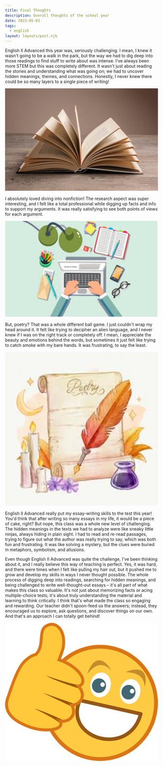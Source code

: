 ```yaml
---
title: Final Thoughts
description: Overall thoughts of the school year
date: 2023-05-03
tags:
  - english
layout: layouts/post.njk
---
```


English II Advanced this year was, seriously challenging. I mean, I knew it wasn't going to be a walk in the park, but the way we had to dig deep into those readings to find stuff to write about was intense. I've always been more STEM but this was completely different. It wasn't just about reading the stories and understanding what was going on; we had to uncover hidden meanings, themes, and connections. Honestly, I never knew there could be so many layers to a single piece of writing!

![](/img/book.jpg)

I absolutely loved diving into nonfiction! The research aspect was super interesting, and I felt like a total professional while digging up facts and info to support my arguments. It was really satisfying to see both points of views for each argument.

![](/img/research.jpg)

But, poetry? That was a whole different ball game. I just couldn't wrap my head around it. It felt like trying to decipher an alien language, and I never knew if I was on the right track or completely off. I mean, I appreciate the beauty and emotions behind the words, but sometimes it just felt like trying to catch smoke with my bare hands. It was frustrating, to say the least.

![](/img/poetry.jpg)

English II Advanced really put my essay-writing skills to the test this year! You'd think that after writing so many essays in my life, it would be a piece of cake, right? But nope, this class was a whole new level of challenging. The hidden meanings in the texts we had to analyze were like sneaky little ninjas, always hiding in plain sight. I had to read and re-read passages, trying to figure out what the author was really trying to say, which was both fun and frustrating. It was like solving a mystery, but the clues were buried in metaphors, symbolism, and allusions.

Even though English II Advanced was quite the challenge, I've been thinking about it, and I really believe this way of teaching is perfect. Yes, it was hard, and there were times when I felt like pulling my hair out, but it pushed me to grow and develop my skills in ways I never thought possible. The whole process of digging deep into readings, searching for hidden meanings, and being challenged to write well-thought-out essays – it's all part of what makes this class so valuable. It's not just about memorizing facts or acing multiple-choice tests; it's about truly understanding the material and learning to think critically. I think that's what made the class so engaging and rewarding. Our teacher didn't spoon-feed us the answers; instead, they encouraged us to explore, ask questions, and discover things on our own. And that's an approach I can totally get behind!

![](/img/thumbsup.png)
